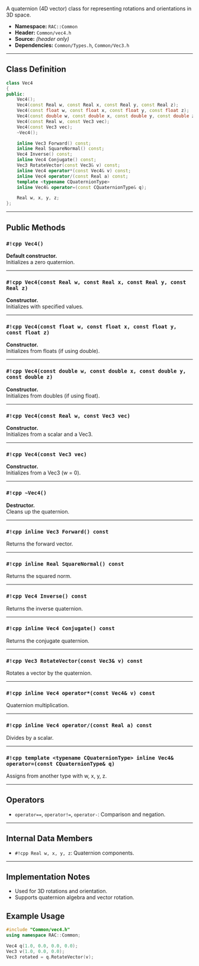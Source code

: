 A quaternion (4D vector) class for representing rotations and orientations in 3D space.

- **Namespace:** `RAC::Common`
- **Header:** `Common/vec4.h`
- **Source:** *(header only)*
- **Dependencies:** `Common/Types.h`, `Common/Vec3.h`

---

## Class Definition

```cpp
class Vec4
{
public:
    Vec4();
    Vec4(const Real w, const Real x, const Real y, const Real z);
    Vec4(const float w, const float x, const float y, const float z);
    Vec4(const double w, const double x, const double y, const double z);
    Vec4(const Real w, const Vec3 vec);
    Vec4(const Vec3 vec);
    ~Vec4();

    inline Vec3 Forward() const;
    inline Real SquareNormal() const;
    Vec4 Inverse() const;
    inline Vec4 Conjugate() const;
    Vec3 RotateVector(const Vec3& v) const;
    inline Vec4 operator*(const Vec4& v) const;
    inline Vec4 operator/(const Real a) const;
    template <typename CQuaternionType>
    inline Vec4& operator=(const CQuaternionType& q);

    Real w, x, y, z;
};
```

---

## Public Methods

### `#!cpp Vec4()`
**Default constructor.**  
Initializes a zero quaternion.

---

### `#!cpp Vec4(const Real w, const Real x, const Real y, const Real z)`
**Constructor.**  
Initializes with specified values.

---

### `#!cpp Vec4(const float w, const float x, const float y, const float z)`
**Constructor.**  
Initializes from floats (if using double).

---

### `#!cpp Vec4(const double w, const double x, const double y, const double z)`
**Constructor.**  
Initializes from doubles (if using float).

---

### `#!cpp Vec4(const Real w, const Vec3 vec)`
**Constructor.**  
Initializes from a scalar and a Vec3.

---

### `#!cpp Vec4(const Vec3 vec)`
**Constructor.**  
Initializes from a Vec3 (w = 0).

---

### `#!cpp ~Vec4()`
**Destructor.**  
Cleans up the quaternion.

---

### `#!cpp inline Vec3 Forward() const`
Returns the forward vector.

---

### `#!cpp inline Real SquareNormal() const`
Returns the squared norm.

---

### `#!cpp Vec4 Inverse() const`
Returns the inverse quaternion.

---

### `#!cpp inline Vec4 Conjugate() const`
Returns the conjugate quaternion.

---

### `#!cpp Vec3 RotateVector(const Vec3& v) const`
Rotates a vector by the quaternion.

---

### `#!cpp inline Vec4 operator*(const Vec4& v) const`
Quaternion multiplication.

---

### `#!cpp inline Vec4 operator/(const Real a) const`
Divides by a scalar.

---

### `#!cpp template <typename CQuaternionType> inline Vec4& operator=(const CQuaternionType& q)`
Assigns from another type with w, x, y, z.

---

## Operators

- `operator==`, `operator!=`, `operator-`: Comparison and negation.

---

## Internal Data Members

- `#!cpp Real w, x, y, z`: Quaternion components.

---

## Implementation Notes

- Used for 3D rotations and orientation.
- Supports quaternion algebra and vector rotation.

## Example Usage

```cpp
#include "Common/vec4.h"
using namespace RAC::Common;

Vec4 q(1.0, 0.0, 0.0, 0.0);
Vec3 v(1.0, 0.0, 0.0);
Vec3 rotated = q.RotateVector(v);
```
